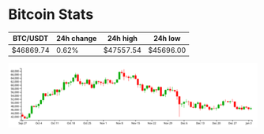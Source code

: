 # Bitcoin Stats

BTC/USDT|24h change|24h high|24h low|
|---|---|---|---|
|$46869.74|0.62%|$47557.54|$45696.00|

<img src="./chart.svg">
